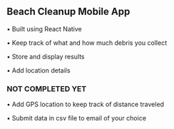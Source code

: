 ## Beach Cleanup Mobile App

• Built using React Native

• Keep track of what and how much debris you collect

• Store and display results

• Add location details

### NOT COMPLETED YET

• Add GPS location to keep track of distance traveled

• Submit data in csv file to email of your choice
